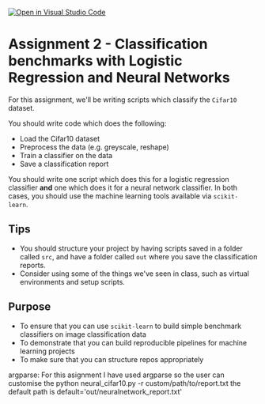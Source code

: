 [![Open in Visual Studio Code](https://classroom.github.com/assets/open-in-vscode-c66648af7eb3fe8bc4f294546bfd86ef473780cde1dea487d3c4ff354943c9ae.svg)](https://classroom.github.com/online_ide?assignment_repo_id=10449934&assignment_repo_type=AssignmentRepo)
# Assignment 2 - Classification benchmarks with Logistic Regression and Neural Networks

For this assignment, we'll be writing scripts which classify the ```Cifar10``` dataset.

You should write code which does the following:

- Load the Cifar10 dataset
- Preprocess the data (e.g. greyscale, reshape)
- Train a classifier on the data
- Save a classification report

You should write one script which does this for a logistic regression classifier **and** one which does it for a neural network classifier. In both cases, you should use the machine learning tools available via ```scikit-learn```.

## Tips

- You should structure your project by having scripts saved in a folder called ```src```, and have a folder called ```out``` where you save the classification reports.
- Consider using some of the things we've seen in class, such as virtual environments and setup scripts.

## Purpose

- To ensure that you can use ```scikit-learn``` to build simple benchmark classifiers on image classification data
- To demonstrate that you can build reproducible pipelines for machine learning projects
- To make sure that you can structure repos appropriately

argparse:
For this asignment I have used argparse so the user can customise the 
python neural_cifar10.py -r custom/path/to/report.txt
the default path is default='out/neuralnetwork_report.txt'